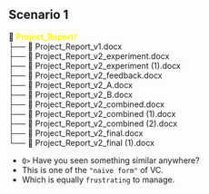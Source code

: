 ## Scenario 1

<!-- new_line -->

📁 **<span style="color:yellow;">Project_Report/</span>**\
├── 📄 Project_Report_v1.docx\
├── 📄 Project_Report_v2_experiment.docx\
├── 📄 Project_Report_v2_experiment (1).docx\
├── 📄 Project_Report_v2_feedback.docx\
├── 📄 Project_Report_v2_A.docx\
├── 📄 Project_Report_v2_B.docx\
├── 📄 Project_Report_v2_combined.docx\
├── 📄 Project_Report_v2_combined (1).docx\
├── 📄 Project_Report_v2_combined (2).docx\
├── 📄 Project_Report_v2_final.docx\
└── 📄 Project_Report_v2_final (1).docx

<!-- pause -->
<!-- new_lines: 2 -->
<!-- incremental_lists: true -->

- `Q>` Have you seen something similar anywhere?
- This is one of the `"naive form"` of VC.
- Which is equally `frustrating` to manage.

<!-- incremental_lists: false -->
